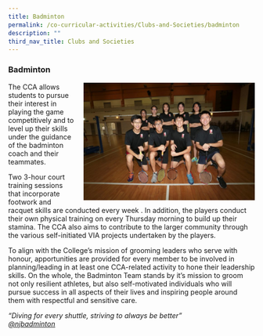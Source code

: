 ```yaml
---
title: Badminton
permalink: /co-curricular-activities/Clubs-and-Societies/badminton
description: ""
third_nav_title: Clubs and Societies
---
```

### Badminton

<img src="/images/badminton1.png" style="width:350px;height:240px;margin-left:15px;" align = "right"> The CCA allows students to pursue their interest in playing the game competitively and to level up their skills under the guidance of the badminton coach and their teammates.

Two 3-hour court training sessions that incorporate footwork and racquet skills are conducted every week . In addition, the players conduct their own physical training on every Thursday morning to build up their stamina. The CCA also aims to contribute to the larger community through the various self-initiated VIA projects undertaken by the players.

To align with the College’s mission of grooming leaders who serve with honour, apportunities are provided for every member to be involved in planning/leading in at least one CCA-related activity to hone their leadership skills. On the whole, the Badminton Team stands by it’s mission to groom not only resilient athletes, but also self-motivated individuals who will pursue success in all aspects of their lives and inspiring people around them with respectful and sensitive care.

_“Diving for every shuttle, striving to always be better”  
[@njbadminton](https://www.instagram.com/njcbadminton/)_